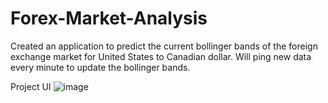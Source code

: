 # Forex-Market-Analysis
Created an application to predict the current bollinger bands of the foreign exchange market for United States to Canadian dollar. Will ping new data every minute to update the bollinger bands.

Project UI
![image](https://user-images.githubusercontent.com/71856219/184430500-09b3d83f-8c87-4fef-abf7-20e77b6e7f14.png)
